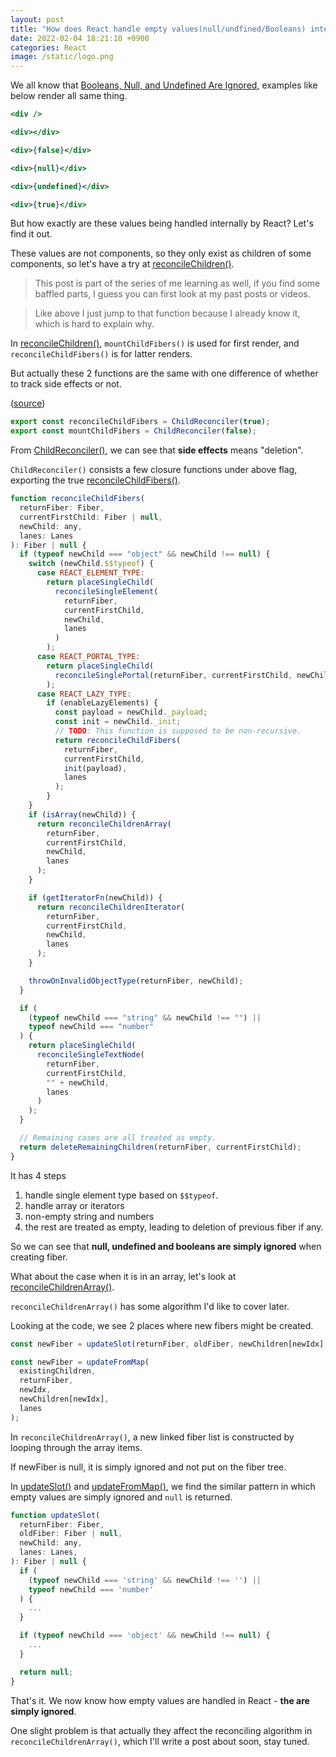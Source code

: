```yaml
---
layout: post
title: "How does React handle empty values(null/undfined/Booleans) internally?  - React Source Code Walkthrough 18"
date: 2022-02-04 18:21:10 +0900
categories: React
image: /static/logo.png
---
```


We all know that [Booleans, Null, and Undefined Are Ignored](https://reactjs.org/docs/jsx-in-depth.html#booleans-null-and-undefined-are-ignored), examples like below render all same thing.

```jsx
<div />

<div></div>

<div>{false}</div>

<div>{null}</div>

<div>{undefined}</div>

<div>{true}</div>
```

But how exactly are these values being handled internally by React? Let's find it out.

These values are not components, so they only exist as children of some components, so let's have a try at [reconcileChildren()](https://github.com/facebook/react/blob/main/packages/react-reconciler/src/ReactFiberBeginWork.old.js#L277).

> This post is part of the series of me learning as well, if you find some baffled parts, I guess you can first look at my past posts or videos.

> Like above I just jump to that function because I already know it, which is hard to explain why.

In [reconcileChildren()](https://github.com/facebook/react/blob/main/packages/react-reconciler/src/ReactFiberBeginWork.old.js#L277), `mountChildFibers()` is used for first render, and `reconcileChildFibers()` is for latter renders.

But actually these 2 functions are the same with one difference of whether to track side effects or not.

([source](https://github.com/facebook/react/blob/main/packages/react-reconciler/src/ReactChildFiber.old.js#L1366-L1367))

```js
export const reconcileChildFibers = ChildReconciler(true);
export const mountChildFibers = ChildReconciler(false);
```

From [ChildReconciler()](https://github.com/facebook/react/blob/main/packages/react-reconciler/src/ReactChildFiber.old.js#L267), we can see that **side effects** means "deletion".

`ChildReconciler()` consists a few closure functions under above flag, exporting the true [reconcileChildFibers()](https://github.com/facebook/react/blob/main/packages/react-reconciler/src/ReactChildFiber.old.js#L1260).

```js
function reconcileChildFibers(
  returnFiber: Fiber,
  currentFirstChild: Fiber | null,
  newChild: any,
  lanes: Lanes
): Fiber | null {
  if (typeof newChild === "object" && newChild !== null) {
    switch (newChild.$$typeof) {
      case REACT_ELEMENT_TYPE:
        return placeSingleChild(
          reconcileSingleElement(
            returnFiber,
            currentFirstChild,
            newChild,
            lanes
          )
        );
      case REACT_PORTAL_TYPE:
        return placeSingleChild(
          reconcileSinglePortal(returnFiber, currentFirstChild, newChild, lanes)
        );
      case REACT_LAZY_TYPE:
        if (enableLazyElements) {
          const payload = newChild._payload;
          const init = newChild._init;
          // TODO: This function is supposed to be non-recursive.
          return reconcileChildFibers(
            returnFiber,
            currentFirstChild,
            init(payload),
            lanes
          );
        }
    }
    if (isArray(newChild)) {
      return reconcileChildrenArray(
        returnFiber,
        currentFirstChild,
        newChild,
        lanes
      );
    }

    if (getIteratorFn(newChild)) {
      return reconcileChildrenIterator(
        returnFiber,
        currentFirstChild,
        newChild,
        lanes
      );
    }

    throwOnInvalidObjectType(returnFiber, newChild);
  }

  if (
    (typeof newChild === "string" && newChild !== "") ||
    typeof newChild === "number"
  ) {
    return placeSingleChild(
      reconcileSingleTextNode(
        returnFiber,
        currentFirstChild,
        "" + newChild,
        lanes
      )
    );
  }

  // Remaining cases are all treated as empty.
  return deleteRemainingChildren(returnFiber, currentFirstChild);
}
```

It has 4 steps

1. handle single element type based on `$$typeof`.
2. handle array or iterators
3. non-empty string and numbers
4. the rest are treated as empty, leading to deletion of previous fiber if any.

So we can see that **null, undefined and booleans are simply ignored** when creating fiber.

What about the case when it is in an array, let's look at [reconcileChildrenArray()](https://github.com/facebook/react/blob/848e802d203e531daf2b9b0edb281a1eb6c5415d/packages/react-reconciler/src/ReactChildFiber.old.js#L750).

`reconcileChildrenArray()` has some algorithm I'd like to cover later.

Looking at the code, we see 2 places where new fibers might be created.

```js
const newFiber = updateSlot(returnFiber, oldFiber, newChildren[newIdx], lanes);

const newFiber = updateFromMap(
  existingChildren,
  returnFiber,
  newIdx,
  newChildren[newIdx],
  lanes
);
```

In `reconcileChildrenArray()`, a new linked fiber list is constructed by looping through the array items.

If newFiber is null, it is simply ignored and not put on the fiber tree.

In [updateSlot()](https://github.com/facebook/react/blob/848e802d203e531daf2b9b0edb281a1eb6c5415d/packages/react-reconciler/src/ReactChildFiber.old.js#L564) and [updateFromMap()](https://github.com/facebook/react/blob/848e802d203e531daf2b9b0edb281a1eb6c5415d/packages/react-reconciler/src/ReactChildFiber.old.js#L564), we find the similar pattern in which empty values are simply ignored and `null` is returned.

```js
function updateSlot(
  returnFiber: Fiber,
  oldFiber: Fiber | null,
  newChild: any,
  lanes: Lanes,
): Fiber | null {
  if (
    (typeof newChild === 'string' && newChild !== '') ||
    typeof newChild === 'number'
  ) {
    ...
  }

  if (typeof newChild === 'object' && newChild !== null) {
    ...
  }

  return null;
}


```

That's it. We now know how empty values are handled in React - **the are simply ignored**.

One slight problem is that actually they affect the reconciling algorithm in `reconcileChildrenArray()`, which I'll write a post about soon, stay tuned.
